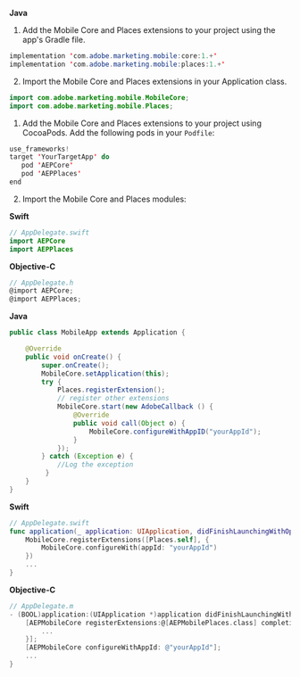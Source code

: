 <Variant platform="android" task="download" repeat="5"/>

**Java**

1. Add the Mobile Core and Places extensions to your project using the app's Gradle file.

```java
implementation 'com.adobe.marketing.mobile:core:1.+'
implementation 'com.adobe.marketing.mobile:places:1.+'
```

2. Import the Mobile Core and Places extensions in your Application class.

```java
import com.adobe.marketing.mobile.MobileCore;
import com.adobe.marketing.mobile.Places;
```

<Variant platform="ios-aep" task="download" repeat="7"/>

1. Add the Mobile Core and Places extensions to your project using CocoaPods. Add the following pods in your `Podfile`:

```swift
use_frameworks!
target 'YourTargetApp' do
   pod 'AEPCore'
   pod 'AEPPlaces'       
end
```

2. Import the Mobile Core and Places modules:

**Swift**

```swift
// AppDelegate.swift
import AEPCore
import AEPPlaces
```

**Objective-C**

```objectivec
// AppDelegate.h
@import AEPCore;
@import AEPPlaces;
```

<Variant platform="react-native" task="download" repeat="5"/>


<Variant platform="android" task="register" repeat="2"/>

**Java**

```java
public class MobileApp extends Application {

    @Override
    public void onCreate() {
        super.onCreate();
        MobileCore.setApplication(this);
        try {            
            Places.registerExtension();
            // register other extensions
            MobileCore.start(new AdobeCallback () {
                @Override
                public void call(Object o) {
                    MobileCore.configureWithAppID("yourAppId");
                }
            });    
        } catch (Exception e) {
            //Log the exception
         }
    }
}
```

<Variant platform="ios-aep" task="register" repeat="4"/>

**Swift**

```swift
// AppDelegate.swift
func application(_ application: UIApplication, didFinishLaunchingWithOptions launchOptions: [UIApplication.LaunchOptionsKey: Any]?) -> Bool {
    MobileCore.registerExtensions([Places.self], {
        MobileCore.configureWith(appId: "yourAppId")
    })
    ...
}
```

**Objective-C**

```objectivec
// AppDelegate.m
- (BOOL)application:(UIApplication *)application didFinishLaunchingWithOptions:(NSDictionary *)launchOptions {
    [AEPMobileCore registerExtensions:@[AEPMobilePlaces.class] completion:^{
        ...
    }];
    [AEPMobileCore configureWithAppId: @"yourAppId"];
    ...
}
```
